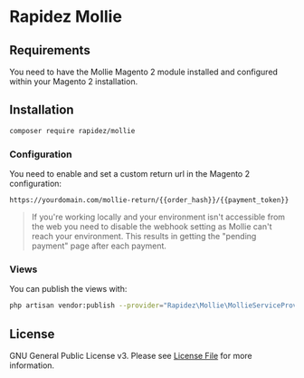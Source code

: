 # Rapidez Mollie

## Requirements

You need to have the Mollie Magento 2 module installed and configured within your Magento 2 installation.

## Installation

```bash
composer require rapidez/mollie
```

### Configuration

You need to enable and set a custom return url in the Magento 2 configuration:
```
https://yourdomain.com/mollie-return/{{order_hash}}/{{payment_token}}
```

> If you're working locally and your environment isn't accessible from the web you need to disable the webhook setting as Mollie can't reach your environment. This results in getting the "pending payment" page after each payment.

### Views

You can publish the views with:
```bash
php artisan vendor:publish --provider="Rapidez\Mollie\MollieServiceProvider" --tag=views
```

## License

GNU General Public License v3. Please see [License File](LICENSE) for more information.
